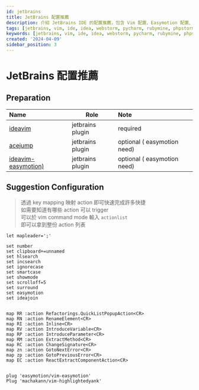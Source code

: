 ```yaml
---
id: jetbrains
title: JetBrains 配置推薦
description: 介紹 JetBrains IDE 的配置推薦，包含 Vim 配置、Easymotion 配置、Refactor 配置
tags: [jetbrains, vim, ide, idea, webstorm, pycharm, rubymine, phpstorm, appcode, clion, datagrip, goland, rider, androidstudio]
keywords: [jetbrains, vim, ide, idea, webstorm, pycharm, rubymine, phpstorm, appcode, clion, datagrip, goland, rider, androidstudio]
created: '2024-04-09'
sidebar_position: 3
---
```


# JetBrains 配置推薦

## Preparation

| Name                                                                                 | Role             | Note                        |
| :----------------------------------------------------------------------------------- | ---------------- | :-------------------------- |
| [ideavim](https://plugins.jetbrains.com/plugin/164-ideavim)                          | jetbrains plugin | required                    |
| [acejump](https://plugins.jetbrains.com/plugin/7086-acejump)                         | jetbrains plugin | optional ( easymotion need) |
| [ideavim-easymotion)](https://plugins.jetbrains.com/plugin/13360-ideavim-easymotion) | jetbrains plugin | optional ( easymotion need) |

## Suggestion Configuration

> 透過 key mapping 映射 action 即可快速完成許多快捷  
> 如需要知道有哪些 action 可以 trigger  
> 可以於 vim command mode 輸入 `actionlist`  
> 即可以拿到整份 action 列表  

```text title="~/.ideavimrc"
let mapleader=';'

set number
set clipboard+=unnamed
set hlsearch
set incsearch
set ignorecase
set smartcase
set showmode
set scrolloff=5
set surround
set easymotion
set ideajoin


map RR :action Refactorings.QuickListPopupAction<CR>
map RN :action RenameElement<CR>
map RI :action Inline<CR>
map RV :action IntroduceVariable<CR>
map RP :action IntroduceParameter<CR>
map RM :action ExtractMethod<CR>
map RC :action ChangeSignature<CR>
map zn :action GotoNextError<CR>
map zp :action GotoPreviousError<CR>
map EC :action ReactExtractComponentAction<CR>


plug 'easymotion/vim-easymotion'
Plug 'machakann/vim-highlightedyank'
```
